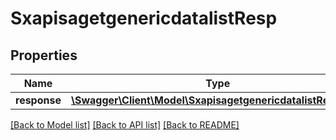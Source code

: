 # SxapisagetgenericdatalistResp

## Properties
Name | Type | Description | Notes
------------ | ------------- | ------------- | -------------
**response** | [**\Swagger\Client\Model\SxapisagetgenericdatalistResponse**](SxapisagetgenericdatalistResponse.md) |  | [optional] 

[[Back to Model list]](../README.md#documentation-for-models) [[Back to API list]](../README.md#documentation-for-api-endpoints) [[Back to README]](../README.md)


